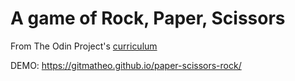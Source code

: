 # A game of Rock, Paper, Scissors

From The Odin Project's [curriculum](https://www.theodinproject.com/courses/web-development-101/lessons/rock-paper-scissors)

DEMO: https://gitmatheo.github.io/paper-scissors-rock/
